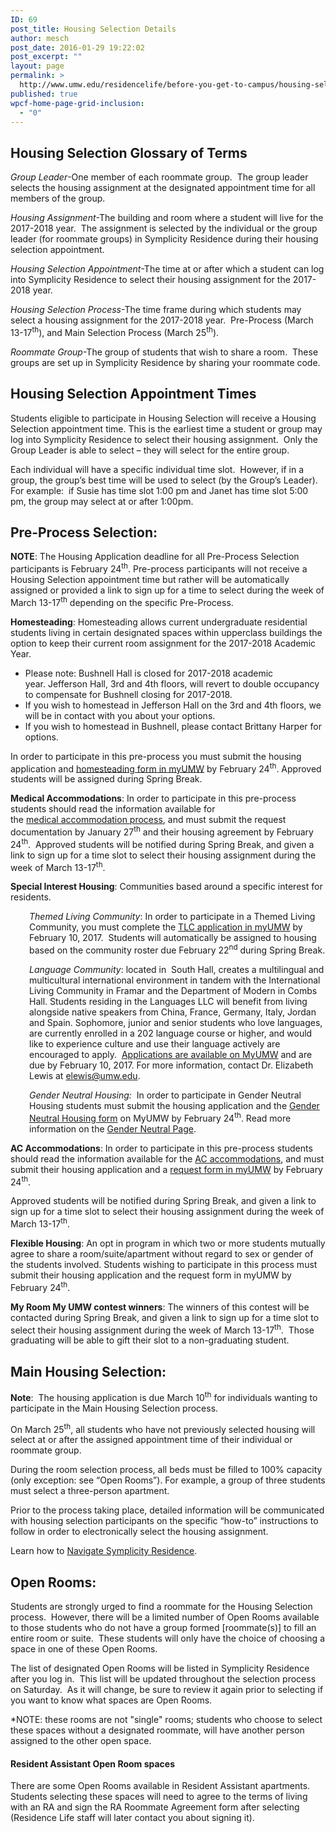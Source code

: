 ```yaml
---
ID: 69
post_title: Housing Selection Details
author: mesch
post_date: 2016-01-29 19:22:02
post_excerpt: ""
layout: page
permalink: >
  http://www.umw.edu/residencelife/before-you-get-to-campus/housing-selection/details/
published: true
wpcf-home-page-grid-inclusion:
  - "0"
---
```

<h2><strong>Housing Selection Glossary of Terms</strong></h2>
<em>Group Leader</em>-One member of each roommate group.  The group leader selects the housing assignment at the designated appointment time for all members of the group.

<em>Housing Assignment</em>-The building and room where a student will live for the 2017-2018 year.  The assignment is selected by the individual or the group leader (for roommate groups) in Symplicity Residence during their housing selection appointment.

<em>Housing Selection Appointment</em>-The time at or after which a student can log into Symplicity Residence to select their housing assignment for the 2017-2018 year.

<em>Housing Selection Process</em>-The time frame during which students may select a housing assignment for the 2017-2018 year.  Pre-Process (March 13-17<sup>th</sup>), and Main Selection Process (March 25<sup>th</sup>).

<em>Roommate Group</em>-The group of students that wish to share a room.  These groups are set up in Symplicity Residence by sharing your roommate code.
<h2><strong>Housing Selection Appointment Times</strong></h2>
Students eligible to participate in Housing Selection will receive a Housing Selection appointment time. This is the earliest time a student or group may log into Symplicity Residence to select their housing assignment.  Only the Group Leader is able to select – they will select for the entire group.

Each individual will have a specific individual time slot.  However, if in a group, the group’s best time will be used to select (by the Group’s Leader).  For example:  if Susie has time slot 1:00 pm and Janet has time slot 5:00 pm, the group may select at or after 1:00pm.
<h2><strong>Pre-Process Selection:</strong></h2>
<strong>NOTE</strong>: The Housing Application deadline for all Pre-Process Selection participants is February 24<sup>th</sup>. Pre-process participants will not receive a Housing Selection appointment time but rather will be automatically assigned or provided a link to sign up for a time to select during the week of March 13-17<sup>th</sup> depending on the specific Pre-Process.

<strong>Homesteading</strong>: Homesteading allows current undergraduate residential students living in certain designated spaces within upperclass buildings the option to keep their current room assignment for the 2017-2018 Academic Year.
<ul>
 	<li>Please note: Bushnell Hall is closed for 2017-2018 academic year. Jefferson Hall, 3rd and 4th floors, will revert to double occupancy to compensate for Bushnell closing for 2017-2018.</li>
 	<li>If you wish to homestead in Jefferson Hall on the 3rd and 4th floors, we will be in contact with you about your options.</li>
 	<li>If you wish to homestead in Bushnell, please contact Brittany Harper for options.</li>
</ul>
In order to participate in this pre-process you must submit the housing application and <a href="https://orgsync.com/59554/forms/66700">homesteading form in myUMW</a> by February 24<sup>th</sup>. Approved students will be assigned during Spring Break.

<strong>Medical Accommodations</strong>: In order to participate in this pre-process students should read the information available for the <a href="http://academics.umw.edu/disability/accommodations/housing-accommodations/">medical accommodation process</a>, and must submit the request documentation by January 27<sup>th</sup> and their housing agreement by February 24<sup>th</sup>.  Approved students will be notified during Spring Break, and given a link to sign up for a time slot to select their housing assignment during the week of March 13-17<sup>th</sup>.

<strong>Special Interest Housing</strong>: Communities based around a specific interest for residents.
<p style="padding-left: 30px"><em>Themed Living Community</em>: In order to participate in a Themed Living Community, you must complete the <a href="https://orgsync.com/59554/forms/166472">TLC application in myUMW</a> by February 10, 2017.  Students will automatically be assigned to housing based on the community roster due February 22<sup>nd</sup> during Spring Break.</p>
<p style="padding-left: 30px"><em>Language Community</em>: <span class="s1">located in  South Hall, creates a multilingual and multicultural international environment in tandem with the International Living Community in Framar and the Department of Modern in Combs Hall. Students residing in the Languages LLC will benefit from living alongside native speakers from China, France, Germany, Italy, Jordan and Spain. Sophomore, junior and senior students who love languages, are currently enrolled in a 202 language course or higher, and would like to experience culture and use their language actively are encouraged to apply.  <a href="https://orgsync.com/127624/forms">Applications are available on MyUMW</a> and are due by February 10, 2017. For more information, contact Dr. Elizabeth Lewis at <a href="mailto:elewis@umw.edu"><span class="s3">elewis@umw.edu</span></a>.</span></p>
<p style="padding-left: 30px"><em>Gender Neutral Housing:</em>  In order to participate in Gender Neutral Housing students must submit the housing application and the <a href="https://orgsync.com/59554/forms/128691">Gender Neutral Housing form</a> on MyUMW by February 24<sup>th</sup>. Read more information on the <a href="http://www.umw.edu/residencelife/on-campus/life/tlcs/gender-neutral-housing-community/">Gender Neutral Page</a>.</p>
<strong>AC Accommodations</strong>: In order to participate in this pre-process students should read the information available for the <a href="http://students.umw.edu/residencelife/airconditionedhousing/">AC accommodations</a>, and must submit their housing application and a <a href="https://orgsync.com/59554/forms/87507">request form in myUMW</a> by February 24<sup>th</sup>.

Approved students will be notified during Spring Break, and given a link to sign up for a time slot to select their housing assignment during the week of March 13-17<sup>th</sup>.

<strong>Flexible Housing</strong>: An opt in program in which two or more students mutually agree to share a room/suite/apartment without regard to sex or gender of the students involved. Students wishing to participate in this process must submit their housing application and the request form in myUMW by February 24<sup>th</sup>.

<strong>My Room My UMW contest winners</strong>: The winners of this contest will be contacted during Spring Break, and given a link to sign up for a time slot to select their housing assignment during the week of March 13-17<sup>th</sup>.  Those graduating will be able to gift their slot to a non-graduating student.
<h2><strong>Main Housing Selection:</strong></h2>
<strong>Note</strong>:  The housing application is due March 10<sup>th</sup> for individuals wanting to participate in the Main Housing Selection process.

On March 25<sup>th</sup>, all students who have not previously selected housing will select at or after the assigned appointment time of their individual or roommate group.

During the room selection process, all beds must be filled to 100% capacity (only exception: see “Open Rooms”). For example, a group of three students must select a three-person apartment.

Prior to the process taking place, detailed information will be communicated with housing selection participants on the specific “how-to” instructions to follow in order to electronically select the housing assignment.

Learn how to <a href="http://www.umw.edu/residencelife/before-you-get-to-campus/housing-selection/navigating-symplicity/">Navigate Symplicity Residence</a>.
<h2><strong>Open Rooms:</strong></h2>
Students are strongly urged to find a roommate for the Housing Selection process.  However, there will be a limited number of Open Rooms available to those students who do not have a group formed [roommate(s)] to fill an entire room or suite.  These students will only have the choice of choosing a space in one of these Open Rooms.

The list of designated Open Rooms will be listed in Symplicity Residence after you log in.  This list will be updated throughout the selection process on Saturday.  As it will change, be sure to review it again prior to selecting if you want to know what spaces are Open Rooms.

*NOTE: these rooms are not "single" rooms; students who choose to select these spaces without a designated roommate, will have another person assigned to the other open space.
<h4>Resident Assistant Open Room spaces</h4>
There are some Open Rooms available in Resident Assistant apartments.  Students selecting these spaces will need to agree to the terms of living with an RA and sign the RA Roommate Agreement form after selecting (Residence Life staff will later contact you about signing it).